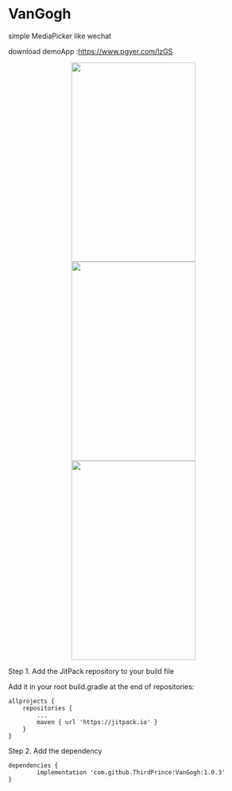 # VanGogh
 simple MediaPicker like wechat 
 
 download demoApp :https://www.pgyer.com/lzGS 
 


<div align=center><img width="250" height="400" src="https://user-images.githubusercontent.com/26602893/139173765-0bc711d2-7820-40a1-af54-9a59704561d6.jpg"/></div>
<div align=center><img width="250" height="400" src="https://user-images.githubusercontent.com/26602893/139173777-61c612d7-b80b-4b2d-830d-9d0d7f291192.jpg"/></div>

<div align=center><img width="250" height="400" src="https://user-images.githubusercontent.com/26602893/139175153-fd6d0c77-df27-4095-b528-e9955e756618.gif"/></div>


Step 1. Add the JitPack repository to your build file

Add it in your root build.gradle at the end of repositories:

	allprojects {
		repositories {
			...
			maven { url 'https://jitpack.io' }
		}
	}
 
 Step 2. Add the dependency

	dependencies {
	        implementation 'com.github.ThirdPrince:VanGogh:1.0.3'
	}
 
